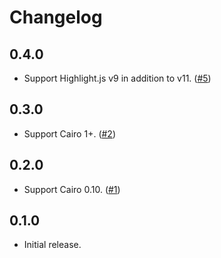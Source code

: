 # Changelog

## 0.4.0

- Support Highlight.js v9 in addition to v11. ([#5](https://github.com/OpenZeppelin/highlightjs-cairo/pull/5))

## 0.3.0

- Support Cairo 1+. ([#2](https://github.com/OpenZeppelin/highlightjs-cairo/pull/2))

## 0.2.0

- Support Cairo 0.10. ([#1](https://github.com/OpenZeppelin/highlightjs-cairo/pull/1))

## 0.1.0

- Initial release.